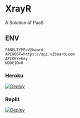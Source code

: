 # XrayR
 A Solution of PaaS

## ENV

```
PANELTYPE=V2board
APIHOST=https://api.v2board.com
APIKEY=key
NODEID=0
```

### Heroku

[![Deploy](https://www.herokucdn.com/deploy/button.png)](https://dashboard.heroku.com/new?template=https://github.com/AkashiCoin/XrayR) 

### Replit

[![Deploy](https://repl.it/badge/github/andbruibm/reader-replit)](https://repl.it/github/AkashiCoin/XrayR) 

